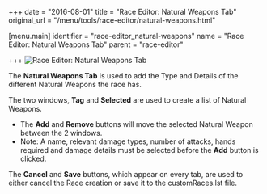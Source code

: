 +++
date = "2016-08-01"
title = "Race Editor: Natural Weapons Tab"
original_url = "/menu/tools/race-editor/natural-weapons.html"

[menu.main]
    identifier = "race-editor_natural-weapons"
    name = "Race Editor: Natural Weapons Tab"
    parent = "race-editor"
    
+++
![Race Editor: Natural Weapons
Tab](../../../images/editors/race/naturalweaponstab.png)

The **Natural Weapons Tab** is used to add the Type and Details of the
different Natural Weapons the race has.

The two windows, **Tag** and **Selected** are used to create a list of
Natural Weapons.

-   The **Add** and **Remove** buttons will move the selected Natural
    Weapon between the 2 windows.
-   Note: A name, relevant damage types, number of attacks, hands
    required and damage details must be selected before the **Add**
    button is clicked.

The **Cancel** and **Save** buttons, which appear on every tab, are used
to either cancel the Race creation or save it to the customRaces.lst
file.



